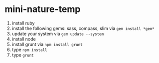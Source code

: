 # mini-nature-temp

1. install ruby 
2. install the following gems: sass, compass, slim via `gem install *gem*`
3. update your system via `gem update --system`
4. install node 
5. install grunt via `npm install grunt`
6. type `npm install`
7. type `grunt`
